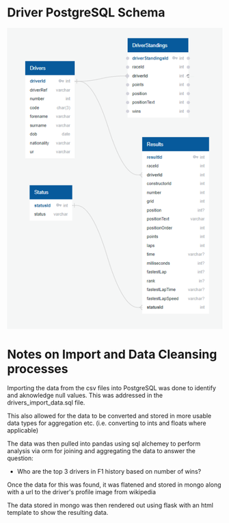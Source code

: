 # Driver PostgreSQL Schema

![](images/schema_drivers.png)

# Notes on Import and Data Cleansing processes

<p>Importing the data from the csv files into PostgreSQL was done to identify and aknowledge null values.  This was addressed in the drivers_import_data.sql file.</p>

<p>This also allowed for the data to be converted and stored in more usable data types for aggregation etc. (i.e. converting to ints and floats where applicable)</p>

<p>The data was then pulled into pandas using sql alchemey to perform analysis via orm for joining and aggregating the data to answer the question:
<ul>
<li>Who are the top 3 drivers in F1 history based on number of wins?</li>
</ul>
</p>

<p>Once the data for this was found, it was flatened and stored in mongo along with a url to the driver's profile image from wikipedia</p>

<p>The data stored in mongo was then rendered out using flask with an html template to show the resulting data.
